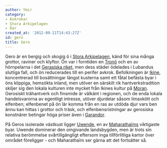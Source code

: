 ```yaml
---
author: Ymir
category:
- Avkrokar
- Stora Arkipelagen
- Öar
created_at: '2012-09-21T14:43:27Z'
id: gero
title: Gero
---
```

Gero är en bergig och skogig ö i [Stora Arkipelagen], känd för sina många grottor, raviner och klyftor. Ön var i forntiden en [Tronö] och en av hörnpelarna i det [Gerasiska riket], men dess städer ödelades i Lubandus slutliga fall, och ön reducerades till en perifer avkrok. Befolkningen är [Ikine], koncentrerad till bosättningar längst kusterna samt ett fåtal befästa byar i öns klippiga, hemsökta inland, men utöver en särskilt rik hantverkstradition skiljer sig den lokala kulturen inte mycket från Ikines kultur på [Moran]. Gerosiskt trähantverk och finsmide är välkänt i regionen, och de enda lokala handelsvarorna av egentligt intresse, utöver djurdelar såsom limaxkött och elfenben; elfenbenet på ön lär komma från en ras av utdöda djur vars ben ännu kan hittas i grottor och träsk, och elfenbensristningar av gerosiska konstnärer betingar höga priser även i [Garandor].

På Geros isolerade västkust ligger [Uwende], en av [Maharathaïms] viktigaste byar. Uwende dominerar den omgivande landsbygden, men är trots sin relativa berömmelse svårtillgängligt eftersom inga tillförlitliga kartor över området föreligger - och Maharathaïm ser gärna att det fortsätter så.

  [Stora Arkipelagen]: Stora_Arkipelagen
  [Tronö]: Tronö
  [Gerasiska riket]: Lubandu-riket
  [Ikine]: Ikine
  [Moran]: Moran
  [Garandor]: Garandor
  [Uwende]: Uwende
  [Maharathaïms]: Maharathaïm